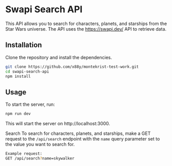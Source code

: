 # Swapi Search API

This API allows you to search for characters, planets, and starships from the Star Wars universe. The API uses the https://swapi.dev/ API to retrieve data.

## Installation

Clone the repository and install the dependencies.

```bash
git clone https://github.com/x88y/montekrist-test-work.git
cd swapi-search-api
npm install
```

## Usage
To start the server, run:

```bash
npm run dev
```

This will start the server on http://localhost:3000.

Search
To search for characters, planets, and starships, make a GET request to the `/api/search` endpoint with the `name` query parameter set to the value you want to search for.

```bash
Example request:
GET /api/search?name=skywalker
```